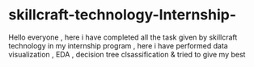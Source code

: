 # skillcraft-technology-Internship-
Hello everyone , here i have completed all the task given by skillcraft technology in my internship program , here i have performed data visualization , EDA , decision tree clsassification &amp; tried to give my best 
